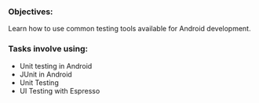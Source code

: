 ### Objectives:
Learn how to use common testing tools available for Android development.

### Tasks involve using:

* Unit testing in Android
* JUnit in Android
* Unit Testing
* UI Testing with Espresso
